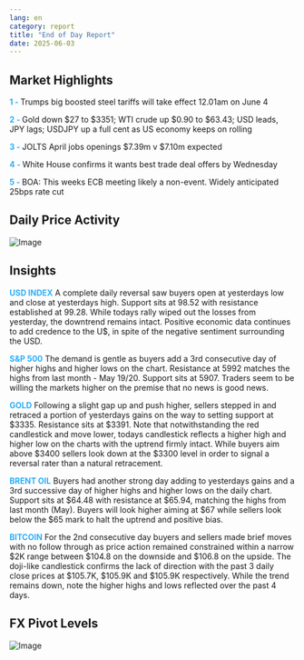 ```yaml
---
lang: en
category: report
title: "End of Day Report"
date: 2025-06-03
---
```



<h2>Market Highlights</h2>
<strong style="color: #2caef7;">1 - </strong> Trumps big boosted steel tariffs will take effect 12.01am on June 4

<strong style="color: #2caef7;">2 - </strong> Gold down $27 to $3351; WTI crude up $0.90 to $63.43; USD leads, JPY lags; USDJPY up a full cent as US economy keeps on rolling

<strong style="color: #2caef7;">3 - </strong> JOLTS April jobs openings $7.39m v $7.10m expected

<strong style="color: #2caef7;">4 - </strong> White House confirms it wants best trade deal offers by Wednesday

<strong style="color: #2caef7;">5 - </strong> BOA: This weeks ECB meeting likely a non-event. Widely anticipated 25bps rate cut



<h2>Daily Price Activity</h2>
<img src="https://markleighedu.github.io/img/Jun-2025/03-Jun-2025/price.jpg" alt="Image"/>

<h2>Insights</h2>
<strong style="color: #2caef7;">USD INDEX</strong> A complete daily reversal saw buyers open at yesterdays low and close at yesterdays high. Support sits at 98.52 with resistance established at 99.28. While todays rally wiped out the losses from yesterday, the downtrend remains intact. Positive economic data continues to add credence to the U$, in spite of the negative sentiment surrounding the USD. 

<strong style="color: #2caef7;">S&P 500</strong> The demand is gentle as buyers add a 3rd consecutive day of higher highs and higher lows on the chart. Resistance at 5992 matches the highs from last month - May 19/20. Support sits at 5907. Traders seem to be willing the markets higher on the premise that no news is good news. 

<strong style="color: #2caef7;">GOLD</strong> Following a slight gap up and push higher, sellers stepped in and retraced a portion of yesterdays gains on the way to setting support at $3335. Resistance sits at $3391. Note that notwithstanding the red candlestick and move lower, todays candlestick reflects a higher high and higher low on the charts with the uptrend firmly intact. While buyers aim above $3400 sellers look down at the $3300 level in order to signal a reversal rater than a natural retracement. 

<strong style="color: #2caef7;">BRENT OIL</strong> Buyers had another strong day adding to yesterdays gains and a 3rd successive day of higher highs and higher lows on the daily chart. Support sits at $64.48 with resistance at $65.94, matching the highs from last month (May). Buyers will look higher aiming at $67 while sellers look below the $65 mark to halt the uptrend and positive bias.  

<strong style="color: #2caef7;">BITCOIN</strong> For the 2nd consecutive day buyers and sellers made brief moves with no follow through as price action remained constrained within a narrow $2K range between $104.8 on the downside and $106.8 on the upside. The doji-like candlestick confirms the lack of direction with the past 3 daily close prices at $105.7K, $105.9K and $105.9K respectively. While the trend remains down, note the higher highs and lows reflected over the past 4 days.



<h2>FX Pivot Levels</h2>
<img src="https://markleighedu.github.io/img/Jun-2025/03-Jun-2025/pivot.jpg" alt="Image"/>